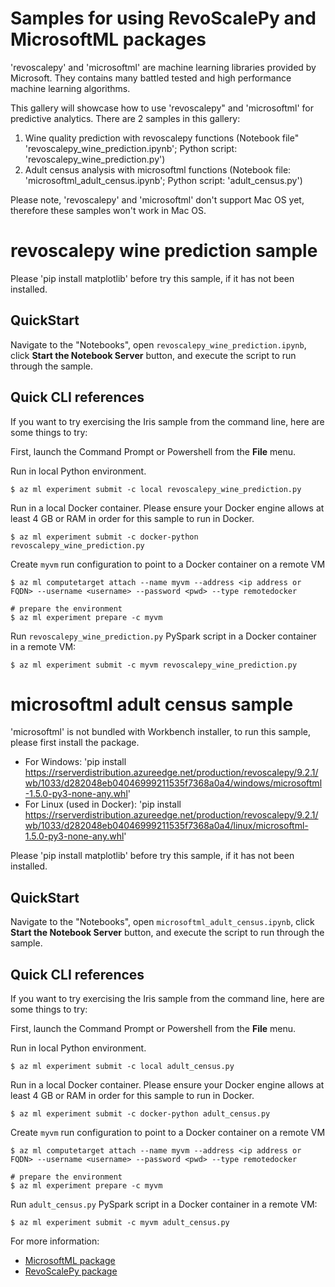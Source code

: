 # Samples for using RevoScalePy and MicrosoftML packages
'revoscalepy' and 'microsoftml' are machine learning libraries provided by Microsoft. They contains many battled tested and high performance machine learning algorithms. 

This gallery will showcase how to use 'revoscalepy" and 'microsoftml' for predictive analytics. There are 2 samples in this gallery:
1. Wine quality prediction with revoscalepy functions (Notebook file" 'revoscalepy_wine_prediction.ipynb'; Python script: 'revoscalepy_wine_prediction.py')
2. Adult census analysis with microsoftml functions (Notebook file: 'microsoftml_adult_census.ipynb'; Python script: 'adult_census.py')

Please note, 'revoscalepy' and 'microsoftml' don't support Mac OS yet, therefore these samples won't work in Mac OS.

# revoscalepy wine prediction sample

Please 'pip install matplotlib' before try this sample, if it has not been installed.  

## QuickStart
Navigate to the "Notebooks", open `revoscalepy_wine_prediction.ipynb`, click **Start the Notebook Server** button, and execute the script to run through the sample.

## Quick CLI references
If you want to try exercising the Iris sample from the command line, here are some things to try:

First, launch the Command Prompt or Powershell from the **File** menu.

Run in local Python environment.
```
$ az ml experiment submit -c local revoscalepy_wine_prediction.py
```

Run in a local Docker container.
Please ensure your Docker engine allows at least 4 GB or RAM in order for this sample to run in Docker.
```
$ az ml experiment submit -c docker-python revoscalepy_wine_prediction.py
```

Create `myvm` run configuration to point to a Docker container on a remote VM
```
$ az ml computetarget attach --name myvm --address <ip address or FQDN> --username <username> --password <pwd> --type remotedocker

# prepare the environment
$ az ml experiment prepare -c myvm
```

Run `revoscalepy_wine_prediction.py` PySpark script in a Docker container in a remote VM:
```
$ az ml experiment submit -c myvm revoscalepy_wine_prediction.py
```

# microsoftml adult census sample
'microsoftml' is not bundled with Workbench installer, to run this sample, please first install the package.
- For Windows: 'pip install https://rserverdistribution.azureedge.net/production/revoscalepy/9.2.1/wb/1033/d282048eb04046999211535f7368a0a4/windows/microsoftml-1.5.0-py3-none-any.whl'
- For Linux (used in Docker): 'pip install https://rserverdistribution.azureedge.net/production/revoscalepy/9.2.1/wb/1033/d282048eb04046999211535f7368a0a4/linux/microsoftml-1.5.0-py3-none-any.whl'

Please 'pip install matplotlib' before try this sample, if it has not been installed.  

## QuickStart
Navigate to the "Notebooks", open `microsoftml_adult_census.ipynb`, click **Start the Notebook Server** button, and execute the script to run through the sample.

## Quick CLI references
If you want to try exercising the Iris sample from the command line, here are some things to try:

First, launch the Command Prompt or Powershell from the **File** menu.

Run in local Python environment.
```
$ az ml experiment submit -c local adult_census.py
```

Run in a local Docker container.
Please ensure your Docker engine allows at least 4 GB or RAM in order for this sample to run in Docker.
```
$ az ml experiment submit -c docker-python adult_census.py
```

Create `myvm` run configuration to point to a Docker container on a remote VM
```
$ az ml computetarget attach --name myvm --address <ip address or FQDN> --username <username> --password <pwd> --type remotedocker

# prepare the environment
$ az ml experiment prepare -c myvm
```

Run `adult_census.py` PySpark script in a Docker container in a remote VM:
```
$ az ml experiment submit -c myvm adult_census.py
```

For more information:
- [MicrosoftML package](https://docs.microsoft.com/en-us/sql/advanced-analytics/using-the-microsoftml-package)
- [RevoScalePy package](https://docs.microsoft.com/en-us/sql/advanced-analytics/python/what-is-revoscalepy)
